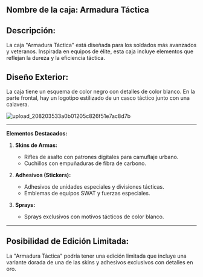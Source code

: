 ## **Nombre de la caja: Armadura Táctica**

## **Descripción:**
La caja "Armadura Táctica" está diseñada para los soldados más avanzados y veteranos. Inspirada en equipos de élite, esta caja incluye elementos que reflejan la dureza y la eficiencia táctica.

## **Diseño Exterior:**
La caja tiene un esquema de color negro con detalles de color blanco. En la parte frontal, hay un logotipo estilizado de un casco táctico junto con una calavera.

![upload_208203533a0b01205c826f51e7ac8d7b](https://github.com/axckzz/J25-Progamming/assets/144990882/d1184e81-6f24-4846-81e9-266b2133c0c3)


---

**Elementos Destacados:**

1. **Skins de Armas:**
   - Rifles de asalto con patrones digitales para camuflaje urbano.
   - Cuchillos con empuñaduras de fibra de carbono.

2. **Adhesivos (Stickers):**
   - Adhesivos de unidades especiales y divisiones tácticas.
   - Emblemas de equipos SWAT y fuerzas especiales.

3. **Sprays:**
   - Sprays exclusivos con motivos tácticos de color blanco.

---

 ## **Posibilidad de Edición Limitada:**
La "Armadura Táctica" podría tener una edición limitada que incluye una variante dorada de una de las skins y adhesivos exclusivos con detalles en oro.
